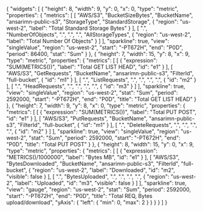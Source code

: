 {
    "widgets": [
        {
            "height": 8,
            "width": 9,
            "y": 0,
            "x": 0,
            "type": "metric",
            "properties": {
                "metrics": [
                    [ "AWS/S3", "BucketSizeBytes", "BucketName", "ansarimn-public-s3", "StorageType", "StandardStorage", { "region": "us-west-2", "label": "Total Standard Storage Bytes" } ],
                    [ ".", "NumberOfObjects", ".", ".", ".", "AllStorageTypes", { "region": "us-west-2", "label": "Total Number Of Objects" } ]
                ],
                "sparkline": true,
                "view": "singleValue",
                "region": "us-west-2",
                "start": "-PT672H",
                "end": "P0D",
                "period": 86400,
                "stat": "Sum"
            }
        },
        {
            "height": 7,
            "width": 15,
            "y": 8,
            "x": 9,
            "type": "metric",
            "properties": {
                "metrics": [
                    [ { "expression": "SUM(METRICS())", "label": "Total GET LIST HEAD", "id": "e1" } ],
                    [ "AWS/S3", "GetRequests", "BucketName", "ansarimn-public-s3", "FilterId", "full-bucket", { "id": "m1" } ],
                    [ ".", "ListRequests", ".", ".", ".", ".", { "id": "m2" } ],
                    [ ".", "HeadRequests", ".", ".", ".", ".", { "id": "m3" } ]
                ],
                "sparkline": true,
                "view": "singleValue",
                "region": "us-west-2",
                "stat": "Sum",
                "period": 2592000,
                "start": "-PT672H",
                "end": "P0D",
                "title": "Total GET LIST HEAD"
            }
        },
        {
            "height": 7,
            "width": 9,
            "y": 8,
            "x": 0,
            "type": "metric",
            "properties": {
                "metrics": [
                    [ { "expression": "SUM(METRICS())", "label": "Total PUT POST", "id": "e1" } ],
                    [ "AWS/S3", "PutRequests", "BucketName", "ansarimn-public-s3", "FilterId", "full-bucket", { "id": "m1" } ],
                    [ ".", "DeleteRequests", ".", ".", ".", ".", { "id": "m2" } ]
                ],
                "sparkline": true,
                "view": "singleValue",
                "region": "us-west-2",
                "stat": "Sum",
                "period": 2592000,
                "start": "-PT672H",
                "end": "P0D",
                "title": "Total PUT POST"
            }
        },
        {
            "height": 8,
            "width": 15,
            "y": 0,
            "x": 9,
            "type": "metric",
            "properties": {
                "metrics": [
                    [ { "expression": "METRICS()/1000000", "label": "Bytes MB", "id": "e1" } ],
                    [ "AWS/S3", "BytesDownloaded", "BucketName", "ansarimn-public-s3", "FilterId", "full-bucket", { "region": "us-west-2", "label": "Downloaded", "id": "m2", "visible": false } ],
                    [ ".", "BytesUploaded", ".", ".", ".", ".", { "region": "us-west-2", "label": "Uploaded", "id": "m3", "visible": false } ]
                ],
                "sparkline": true,
                "view": "gauge",
                "region": "us-west-2",
                "stat": "Sum",
                "period": 2592000,
                "start": "-PT672H",
                "end": "P0D",
                "title": "Total REQ, Bytes upload/download",
                "yAxis": {
                    "left": {
                        "min": 0,
                        "max": 2
                    }
                }
            }
        }
    ]
}
